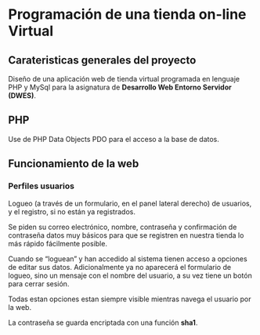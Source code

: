 # Programación de una tienda on-line Virtual

## Carateristicas generales del proyecto

Diseño de una aplicación web de tienda virtual programada en lenguaje PHP y MySql para la asignatura de **Desarrollo Web Entorno Servidor (DWES)**.

## PHP
Use de PHP Data Objects PDO para el acceso a la base de datos.

## Funcionamiento de la web
### Perfiles usuarios
Logueo (a través de un formulario, en el panel lateral derecho) de usuarios, y el registro, si no están ya registrados.

Se piden su correo electrónico, nombre, contraseña y confirmación de contraseña datos muy básicos para que se registren en nuestra tienda lo más rápido fácilmente posible.

Cuando se “loguean” y han accedido al sistema tienen acceso a opciones de editar sus datos. Adicionalmente ya no aparecerá el formulario de logueo, sino un mensaje con el nombre del usuario, a su vez tiene un botón para cerrar sesión. 

Todas estan opciones estan siempre visible mientras navega el usuario por la web.

La contraseña se guarda encriptada con una función **sha1**.
